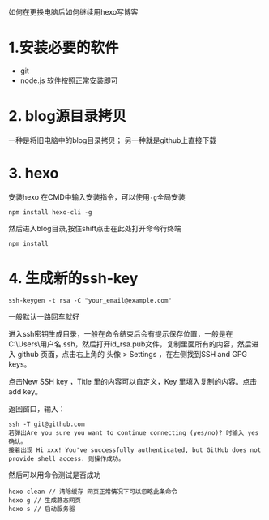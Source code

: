 如何在更换电脑后如何继续用hexo写博客
<!--more-->

# 1.安装必要的软件
- git
- node.js
软件按照正常安装即可


# 2. blog源目录拷贝
一种是将旧电脑中的blog目录拷贝；
另一种就是github上直接下载

# 3. hexo
安装hexo
在CMD中输入安装指令，可以使用`-g`全局安装
```
npm install hexo-cli -g
```
然后进入blog目录,按住shift点击在此处打开命令行终端
```
npm install
```

# 4. 生成新的ssh-key
```
ssh-keygen -t rsa -C "your_email@example.com"
```

一般默认一路回车就好

进入ssh密钥生成目录，一般在命令结束后会有提示保存位置，一般是在C:\Users\用户名.ssh，然后打开id_rsa.pub文件，复制里面所有的内容，然后进入 github 页面，点击右上角的 头像 > Settings ，在左侧找到SSH and GPG keys。

点击New SSH key ，Title 里的内容可以自定义，Key 里填入复制的内容。点击 add key。

返回窗口，输入：
```
ssh -T git@github.com
若弹出Are you sure you want to continue connecting (yes/no)? 时输入 yes 确认。
接着出现 Hi xxx! You've successfully authenticated, but GitHub does not provide shell access. 则操作成功。
```

然后可以用命令测试是否成功
```
hexo clean // 清除缓存 网页正常情况下可以忽略此条命令
hexo g // 生成静态网页
hexo s // 启动服务器
```